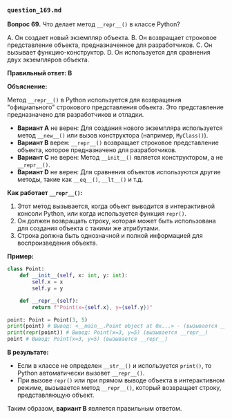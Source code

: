 ### `question_169.md`

**Вопрос 69.** Что делает метод `__repr__()` в классе Python?

A. Он создает новый экземпляр объекта.
B. Он возвращает строковое представление объекта, предназначенное для разработчиков.
C. Он вызывает функцию-конструктор.
D. Он используется для сравнения двух экземпляров объекта.

**Правильный ответ: B**

**Объяснение:**

Метод `__repr__()` в Python используется для возвращения "официального" строкового представления объекта. Это представление предназначено для разработчиков и отладки.

*   **Вариант A** не верен: Для создания нового экземпляра используется метод `__new__()` или вызов конструктора (например, `MyClass()`).
*   **Вариант B** верен: `__repr__()` возвращает строковое представление объекта, которое предназначено для разработчиков.
*   **Вариант C** не верен: Метод `__init__()` является конструктором, а не `__repr__()`.
*   **Вариант D** не верен: Для сравнения объектов используются другие методы, такие как `__eq__()`, `__lt__()` и т.д.

**Как работает `__repr__()`:**

1.  Этот метод вызывается, когда объект выводится в интерактивной консоли Python, или когда используется функция `repr()`.
2.  Он должен возвращать строку, которая может быть использована для создания объекта с такими же атрибутами.
3.  Строка должна быть однозначной и полной информацией для воспроизведения объекта.

**Пример:**

```python
class Point:
    def __init__(self, x: int, y: int):
        self.x = x
        self.y = y

    def __repr__(self):
        return f"Point(x={self.x}, y={self.y})"

point: Point = Point(3, 5)
print(point) # Вывод: <__main__.Point object at 0x...> - (вызывается __str__,  если он не определен то __repr__)
print(repr(point)) # Вывод: Point(x=3, y=5) (вызывается __repr__)
point # Вывод: Point(x=3, y=5) (вызывается __repr__)
```
**В результате:**
* Если в классе не определен `__str__()` и используется `print()`, то Python автоматически вызовет `__repr__()`.
*   При вызове `repr()` или при прямом выводе объекта в интерактивном режиме, вызывается метод `__repr__()`, который возвращает строку, представляющую объект.

Таким образом, **вариант B** является правильным ответом.
